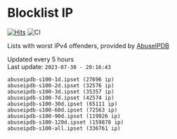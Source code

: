 # Blocklist IP

[![Hits](https://hits.seeyoufarm.com/api/count/incr/badge.svg?url=https%3A%2F%2Fgithub.com%2Fborestad%2Fblocklist-ip%2F&count_bg=%2379C83D&title_bg=%23555555&icon=&icon_color=%23E7E7E7&title=hits&edge_flat=false)](https://hits.seeyoufarm.com)  ![CI](https://img.shields.io/github/workflow/status/borestad/blocklist-ip/CI?style=flat-square)

Lists with worst IPv4 offenders, provided by [AbuseIPDB](https://www.abuseipdb.com/)

<!-- FOOTER-PLACEHOLDER -->
Updated every 5 hours<br>
Last update: `2023-07-30 - 20:16:43`
```
abuseipdb-s100-1d.ipset (27696 ip)
abuseipdb-s100-2d.ipset (32576 ip)
abuseipdb-s100-3d.ipset (35357 ip)
abuseipdb-s100-7d.ipset (42574 ip)
abuseipdb-s100-30d.ipset (65111 ip)
abuseipdb-s100-60d.ipset (72563 ip)
abuseipdb-s100-90d.ipset (119926 ip)
abuseipdb-s100-120d.ipset (159878 ip)
abuseipdb-s100-all.ipset (336761 ip)
```
